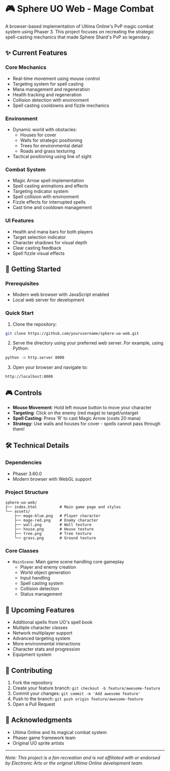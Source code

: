 # 🎮 Sphere UO Web - Mage Combat

A browser-based implementation of Ultima Online's PvP magic combat system using Phaser 3. This project focuses on recreating the strategic spell-casting mechanics that made Sphere Shard's PvP so legendary.

## ✨ Current Features

### Core Mechanics
- Real-time movement using mouse control
- Targeting system for spell casting
- Mana management and regeneration
- Health tracking and regeneration
- Collision detection with environment
- Spell casting cooldowns and fizzle mechanics

### Environment
- Dynamic world with obstacles:
  - Houses for cover
  - Walls for strategic positioning
  - Trees for environmental detail
  - Roads and grass texturing
- Tactical positioning using line of sight

### Combat System
- Magic Arrow spell implementation
- Spell casting animations and effects
- Targeting indicator system
- Spell collision with environment
- Fizzle effects for interrupted spells
- Cast time and cooldown management

### UI Features
- Health and mana bars for both players
- Target selection indicator
- Character shadows for visual depth
- Clear casting feedback
- Spell fizzle visual effects

## 🚀 Getting Started

### Prerequisites
- Modern web browser with JavaScript enabled
- Local web server for development

### Quick Start
1. Clone the repository:
```bash
git clone https://github.com/yourusername/sphere-uo-web.git
```

2. Serve the directory using your preferred web server. For example, using Python:
```bash
python -m http.server 8000
```

3. Open your browser and navigate to:
```
http://localhost:8000
```

## 🎮 Controls

- **Mouse Movement**: Hold left mouse button to move your character
- **Targeting**: Click on the enemy (red mage) to target/untarget
- **Spell Casting**: Press 'R' to cast Magic Arrow (costs 20 mana)
- **Strategy**: Use walls and houses for cover - spells cannot pass through them!

## 🛠️ Technical Details

### Dependencies
- Phaser 3.60.0
- Modern browser with WebGL support

### Project Structure
```
sphere-uo-web/
├── index.html          # Main game page and styles
└── assets/            
    ├── mage-blue.png   # Player character
    ├── mage-red.png    # Enemy character
    ├── wall.png        # Wall texture
    ├── house.png       # House texture
    ├── tree.png        # Tree texture
    └── grass.png       # Ground texture
```

### Core Classes
- `MainScene`: Main game scene handling core gameplay
  - Player and enemy creation
  - World object generation
  - Input handling
  - Spell casting system
  - Collision detection
  - Status management

## 🎯 Upcoming Features

- Additional spells from UO's spell book
- Multiple character classes
- Network multiplayer support
- Advanced targeting system
- More environmental interactions
- Character stats and progression
- Equipment system

## 🤝 Contributing

1. Fork the repository
2. Create your feature branch: `git checkout -b feature/awesome-feature`
3. Commit your changes: `git commit -m 'Add awesome feature'`
4. Push to the branch: `git push origin feature/awesome-feature`
5. Open a Pull Request


## 🙏 Acknowledgments

- Ultima Online and its magical combat system
- Phaser game framework team
- Original UO sprite artists

---
*Note: This project is a fan recreation and is not affiliated with or endorsed by Electronic Arts or the original Ultima Online development team.*
